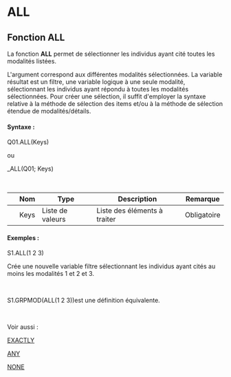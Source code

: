 # ALL

## Fonction ALL

La fonction **ALL** permet de sélectionner les individus ayant cité toutes les modalités listées.&nbsp;

L'argument correspond aux différentes modalités sélectionnées. La variable résultat est un filtre, une variable logique à une seule modalité, sélectionnant les individus ayant répondu à toutes les modalités sélectionnées. Pour créer une sélection, il suffit d'employer la syntaxe relative à la méthode de sélection des items et/ou à la méthode de sélection étendue de modalités/détails.

#### Syntaxe :&nbsp;

Q01.ALL(Keys)

ou

\_ALL(Q01; Keys)

&nbsp;

| &nbsp; | **Nom** |**Type**|**Description**|**Remarque** |
| --- | --- | --- | --- | --- |
| &nbsp; | Keys | Liste de valeurs | Liste des éléments à traiter | Obligatoire |


#### Exemples :

S1.ALL(1 2 3)

Crée une nouvelle variable filtre sélectionnant les individus ayant cités au moins les modalités 1 et 2 et 3.

&nbsp;

S1.GRPMOD(ALL(1 2 3))est une définition équivalente.

&nbsp;

Voir aussi :&nbsp;

[EXACTLY](<EXACTLY1.md>)

[ANY](<ANY1.md>)

[NONE](<NONE1.md>)
